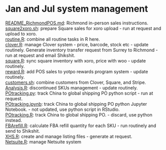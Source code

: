 # Jan and Jul system management   
[README_RichmondPOS.md](./README_RichmondPOS.md): Richmond in-person sales instructions.   
[square2xoro.sh](./square2xoro.sh): prepare Square sales for xoro upload - run at request and upload to xoro.   
[routine.R](./routine.R): combine all routine tasks in R here.    
[clover.R](./clover.R): manage Clover system - price, barcode, stock etc - update routinely. Generate inventory transfer request from Surrey to Richmond - run at request and email Shikshit.    
[square.R](./square.R): sync square inventory with xoro, price with woo - update routinely.    
[reward.R](./reward.R): add POS sales to yotpo rewards program system - update routinely.    
[customers.sh](./customers.sh): combine customers from Clover, Square, and Stripe.    
[Analysis.R](./Analysis.R): discontinued SKUs management - update routinely.    
[POtracking.py](./POtracking.py): track China to global shipping PO python script - run at request.  
[POtracking.ipynb](./POtracking.ipynb): track China to global shipping PO python Jupyter Notebook. - not updated, use python script in RStudio.    
[POtracking.R](./POtracking.R): track China to global shipping PO. - discard, use python instead.   
[FBArefill.R](./FBArefill.R): calculate FBA refill quantity for each SKU - run routinely and send to Shikshit.   
[XHS.R](./XHS.R): create and manage listing files - generate at request.  
[Netsuite.R](./Netsuite.R): manage Netsuite system   
